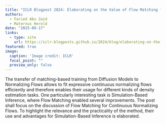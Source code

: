 ```yaml
---
title: "ICLR Blogpost 2024: Elaborating on the Value of Flow Matching for Density Estimation"
authors:
  - Faried Abu Zaid
  - Maternus Herold
date: "2025-09-17"
links:
  - type: site
    url: https://iclr-blogposts.github.io/2024/blog/elaborating-on-the-value-of-flow-matching-for-density-estimation/
featured: true
image:
  caption: 'Image credit: ICLR'
  focal_point: ""
  preview_only: false
---
```

The transfer of matching-based training from Diffusion Models to Normalizing Flows allows to fit expressive continuous normalizing flows efficiently and therefore enables their usage for different kinds of density estimation tasks. One particularly interesting task is Simulation-Based Inference, where Flow Matching enabled several improvements. The post shall focus on the discussion of Flow Matching for Continuous Normalizing Flows. To highlight the relevance and the practicality of the method, their use and advantages for Simulation-Based Inference is elaborated.
